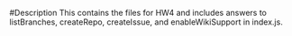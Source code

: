 #Description
This contains the files for HW4 and includes answers to listBranches, createRepo, createIssue, and enableWikiSupport in index.js.
